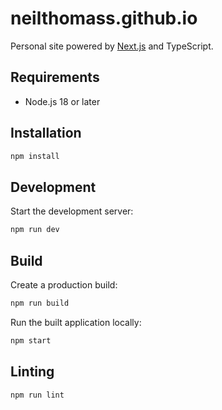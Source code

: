# neilthomass.github.io

Personal site powered by [Next.js](https://nextjs.org/) and TypeScript.

## Requirements

- Node.js 18 or later

## Installation

```bash
npm install
```

## Development

Start the development server:

```bash
npm run dev
```

## Build

Create a production build:

```bash
npm run build
```

Run the built application locally:

```bash
npm start
```

## Linting

```bash
npm run lint
```
